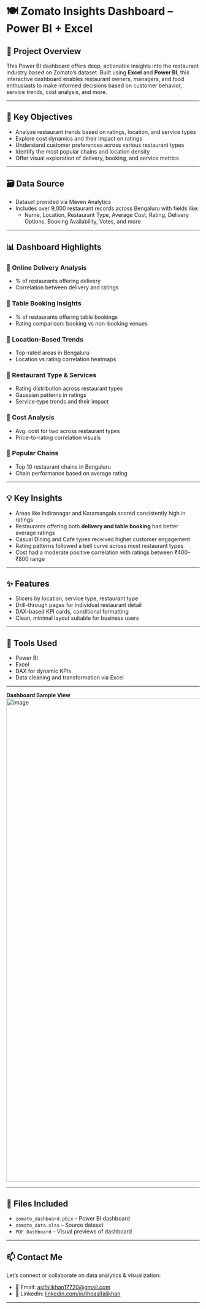 # 🍽️ Zomato Insights Dashboard – Power BI + Excel

## 📌 Project Overview
This Power BI dashboard offers deep, actionable insights into the restaurant industry based on Zomato’s dataset. Built using **Excel** and **Power BI**, this interactive dashboard enables restaurant owners, managers, and food enthusiasts to make informed decisions based on customer behavior, service trends, cost analysis, and more.

---

## 🎯 Key Objectives

- Analyze restaurant trends based on ratings, location, and service types  
- Explore cost dynamics and their impact on ratings  
- Understand customer preferences across various restaurant types  
- Identify the most popular chains and location density  
- Offer visual exploration of delivery, booking, and service metrics

---

## 🗃️ Data Source

- Dataset provided via Maven Analytics  
- Includes over 9,000 restaurant records across Bengaluru with fields like:  
  - Name, Location, Restaurant Type, Average Cost, Rating, Delivery Options, Booking Availability, Votes, and more

---

## 📊 Dashboard Highlights

### 🔹 Online Delivery Analysis
- % of restaurants offering delivery  
- Correlation between delivery and ratings

### 🔹 Table Booking Insights
- % of restaurants offering table bookings  
- Rating comparison: booking vs non-booking venues

### 🔹 Location-Based Trends
- Top-rated areas in Bengaluru  
- Location vs rating correlation heatmaps

### 🔹 Restaurant Type & Services
- Rating distribution across restaurant types  
- Gaussian patterns in ratings  
- Service-type trends and their impact

### 🔹 Cost Analysis
- Avg. cost for two across restaurant types  
- Price-to-rating correlation visuals

### 🔹 Popular Chains
- Top 10 restaurant chains in Bengaluru  
- Chain performance based on average rating

---

## 💡 Key Insights

- Areas like Indiranagar and Koramangala scored consistently high in ratings  
- Restaurants offering both **delivery and table booking** had better average ratings  
- Casual Dining and Café types received higher customer engagement  
- Rating patterns followed a bell curve across most restaurant types  
- Cost had a moderate positive correlation with ratings between ₹400–₹800 range  

---

## ✨ Features

- Slicers by location, service type, restaurant type  
- Drill-through pages for individual restaurant detail  
- DAX-based KPI cards, conditional formatting  
- Clean, minimal layout suitable for business users

---

## 🧠 Tools Used

- Power BI  
- Excel  
- DAX for dynamic KPIs  
- Data cleaning and transformation via Excel

---

**Dashboard Sample View**
<img width="2075" height="1259" alt="image" src="https://github.com/user-attachments/assets/15c5c2da-b850-4bd6-b855-b46b1bb73161" />

---

## 📁 Files Included

- `zomato_dashboard.pbix` – Power BI dashboard  
- `zomato_data.xlsx` – Source dataset  
- `PDF Dashboard` – Visual previews of dashboard  

---

## 📫 Contact Me

Let’s connect or collaborate on data analytics & visualization:

- 📧 Email: asifalikhan17720@gmail.com  
- 🔗 LinkedIn: [linkedin.com/in/theasifalikhan](https://linkedin.com/in/theasifalikhan)

---
